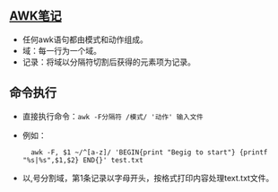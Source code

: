 ## [AWK笔记](http://sebug.net/paper/books/awk/)
+ 任何awk语句都由模式和动作组成。
+ 域：每一行为一个域。
+ 记录：将域以分隔符切割后获得的元素项为记录。

## 命令执行
+ 直接执行命令：`awk -F分隔符 /模式/ '动作' 输入文件`
+ 例如：

		awk -F, $1 ~/^[a-z]/ 'BEGIN{print "Begig to start"} {printf "%s|%s",$1,$2} END{}' test.txt

+ 以,号分割域，第1条记录以字母开头，按格式打印内容处理text.txt文件。



		

